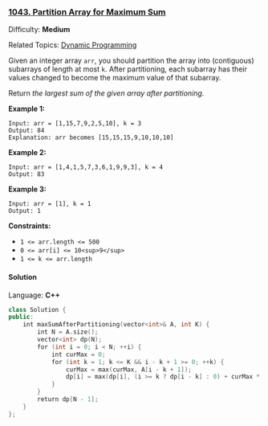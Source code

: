 ### [1043\. Partition Array for Maximum Sum](https://leetcode.com/problems/partition-array-for-maximum-sum/)

Difficulty: **Medium**

Related Topics: [Dynamic Programming](https://leetcode.com/tag/dynamic-programming/)

Given an integer array `arr`, you should partition the array into (contiguous) subarrays of length at most `k`. After partitioning, each subarray has their values changed to become the maximum value of that subarray.

Return _the largest sum of the given array after partitioning._

**Example 1:**

```
Input: arr = [1,15,7,9,2,5,10], k = 3
Output: 84
Explanation: arr becomes [15,15,15,9,10,10,10]
```

**Example 2:**

```
Input: arr = [1,4,1,5,7,3,6,1,9,9,3], k = 4
Output: 83
```

**Example 3:**

```
Input: arr = [1], k = 1
Output: 1
```

**Constraints:**

- `1 <= arr.length <= 500`
- `0 <= arr[i] <= 10<sup>9</sup>`
- `1 <= k <= arr.length`

#### Solution

Language: **C++**

```c++
class Solution {
public:
    int maxSumAfterPartitioning(vector<int>& A, int K) {
        int N = A.size();
        vector<int> dp(N);
        for (int i = 0; i < N; ++i) {
            int curMax = 0;
            for (int k = 1; k <= K && i - k + 1 >= 0; ++k) {
                curMax = max(curMax, A[i - k + 1]);
                dp[i] = max(dp[i], (i >= k ? dp[i - k] : 0) + curMax * k);
            }
        }
        return dp[N - 1];
    }
};
```
